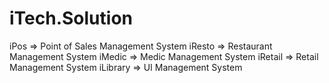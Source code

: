 # iTech.Solution

iPos => Point of Sales Management System
iResto => Restaurant Management System
iMedic => Medic Management System
iRetail => Retail Management System
iLibrary => UI Management System
